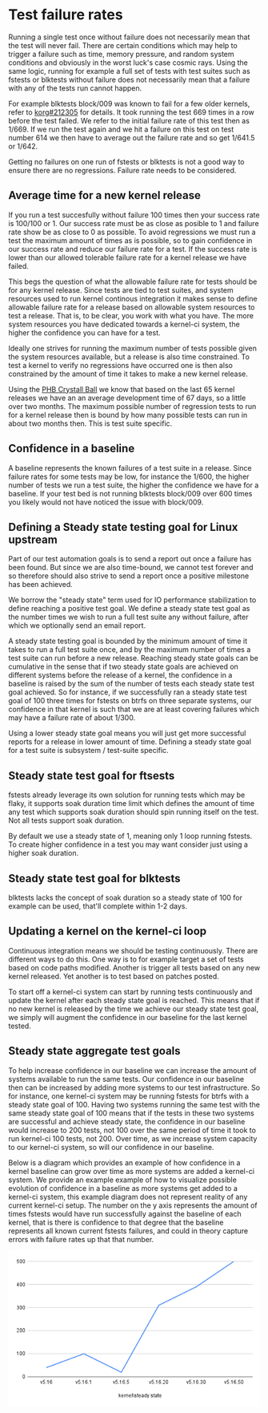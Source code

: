 # Test failure rates

Running a single test once without failure does not necessarily mean that the
test will never fail. There are certain conditions which may help to trigger a
failure such as time, memory pressure, and random system conditions and
obviously in the worst luck's case cosmic rays. Using the same logic, running
for example a full set of tests with test suites such as fstests or blktests
without failure does not necessarily mean that a failure with any of the tests
run cannot happen.

For example blktests block/009 was known to fail for a few older kernels,
refer to [korg#212305](https://bugzilla.kernel.org/show_bug.cgi?id=212305)
for details. It took running the test 669 times in a row before the test
failed. We refer to the initial failure rate of this test then as 1/669. If
we run the test again and we hit a failure on this test on test number 614 we
then have to average out the failure rate and so get 1/641.5 or 1/642.

Getting no failures on one run of fstests or blktests is not a good way
to ensure there are no regressions. Failure rate needs to be considered.

## Average time for a new kernel release

If you run a test succesfully without failure 100 times then your success
rate is 100/100 or 1. Our success rate must be as close as posible to 1 and
failure rate show be as close to 0 as possible. To avoid regressions we must
run a test the maximum amount of times as is possible, so to gain confidence
in our success rate and reduce our failure rate for a test. If the success rate
is lower than our allowed tolerable failure rate for a kernel release we have
failed. 

This begs the question of what the allowable failure rate for tests should be
for any kernel release. Since tests are tied to test suites, and system
resources used to run kernel continous integration it makes sense to define
allowable failure rate for a release based on allowable system resources to
test a release. That is, to be clear, you work with what you have. The more
system resources you have dedicated towards a kernel-ci system, the higher the
confidence you can have for a test.

Ideally one strives for running the maximum number of tests possible given
the system resources available, but a release is also time constrained. To
test a kernel to verify no regressions have occurred one is then also
constrained by the amount of time it takes to make a new kernel release.

Using the [PHB Crystall Ball](https://deb.tandrin.de/phb-crystal-ball.htm) we know that
based on the last 65 kernel releases we have an an average development time of
67 days, so a little over two months. The maximum possible number of
regression tests to run for a kernel release then is bound by how many
possible tests can run in about two months then. This is test suite specific.

## Confidence in a baseline

A baseline represents the known failures of a test suite in a release.
Since failure rates for some tests may be low, for instance the 1/600,
the higher number of tests we run a test suite, the higher the confidence
we have for a baseline. If your test bed is not running blktests block/009
over 600 times you likely would not have noticed the issue with block/009.

## Defining a Steady state testing goal for Linux upstream

Part of our test automation goals is to send a report out once a failure has
been found. But since we are also time-bound, we cannot test forever and
so therefore should also strive to send a report once a positive milestone
has been achieved.

We borrow the "steady state" term used for IO performance stabilization
to define reaching a positive test goal. We define a steady state test goal
as the number times we wish to run a full test suite any without failure,
after which we optionally send an email report.

A steady state testing goal is bounded by the minimum amount of time it takes
to run a full test suite once, and by the maximum number of times a test suite
can run before a new release. Reaching steady state goals can be cumulative
in the sense that if two steady state goals are achieved on different systems
before the release of a kernel, the confidence in a baseline is raised by the
sum of the number of tests each steady state test goal achieved. So for
instance, if we successfully ran a steady state test goal of 100 three times
for fstests on btrfs on three separate systems, our confidence in that kernel
is such that we are at least covering failures which may have a failure rate
of about 1/300.

Using a lower steady state goal means you will just get more successful
reports for a release in lower amount of time. Defining a steady state goal
for a test suite is subsystem / test-suite specific.

## Steady state test goal for ftsests

fstests already leverage its own solution for running tests which may be flaky,
it supports soak duration time limit which defines the amount of time any test
which supports soak duration should spin running itself on the test. Not all
tests support soak duration.

By default we use a steady state of 1, meaning only 1 loop running fstests.
To create higher confidence in a test you may want consider just using a higher
soak duration.

## Steady state test goal for blktests

blktests lacks the concept of soak duration so a steady state of 100 for
example can be used, that'll complete within 1-2 days.

## Updating a kernel on the kernel-ci loop

Continuous integration means we should be testing continuously. There are
different ways to do this. One way is to for example target a set of tests
based on code paths modified. Another is trigger all tests based on any new
kernel released. Yet another is to test based on patches posted.

To start off a kernel-ci system can start by running tests continuously and
update the kernel after each steady state goal is reached. This means that if
no new kernel is released by the time we achieve our steady state test goal,
we simply will augment the confidence in our baseline for the last kernel
tested.

## Steady state aggregate test goals

To help increase confidence in our baseline we can increase the amount of
systems available to run the same tests. Our confidence in our baseline then
can be increased by adding more systems to our test infrastructure. So for
instance, one kernel-ci system may be running fstests for btrfs with a steady
state goal of 100. Having two systems running the same test with the same
steady state goal of 100 means that if the tests in these two systems are
successful and achieve steady state, the confidence in our baseline would
increase to 200 tests, not 100 over the same period of time it took to run
kernel-ci 100 tests, not 200. Over time, as we increase system capacity to our
kernel-ci system, so will our confidence in our baseline.

Below is a diagram which provides an example of how confidence in a kernel
baseline can grow over time as more systems are added a kernel-ci system. We
provide an example example of how to visualize possible evolution of confidence
in a baseline as more systems get added to a kernel-ci system, this example
diagram does not represent reality of any current kernel-ci setup. The number
on the y axis represents the amount of times fstests would have run successfully
against the baseline of each kernel, that is there is confidence to that degree
that the baseline represents all known current fstests failures, and could in
theory capture errors with failure rates up that that number.

![kernel-ci-steady-state-chart](/images/kernel-ci-chart.png)
